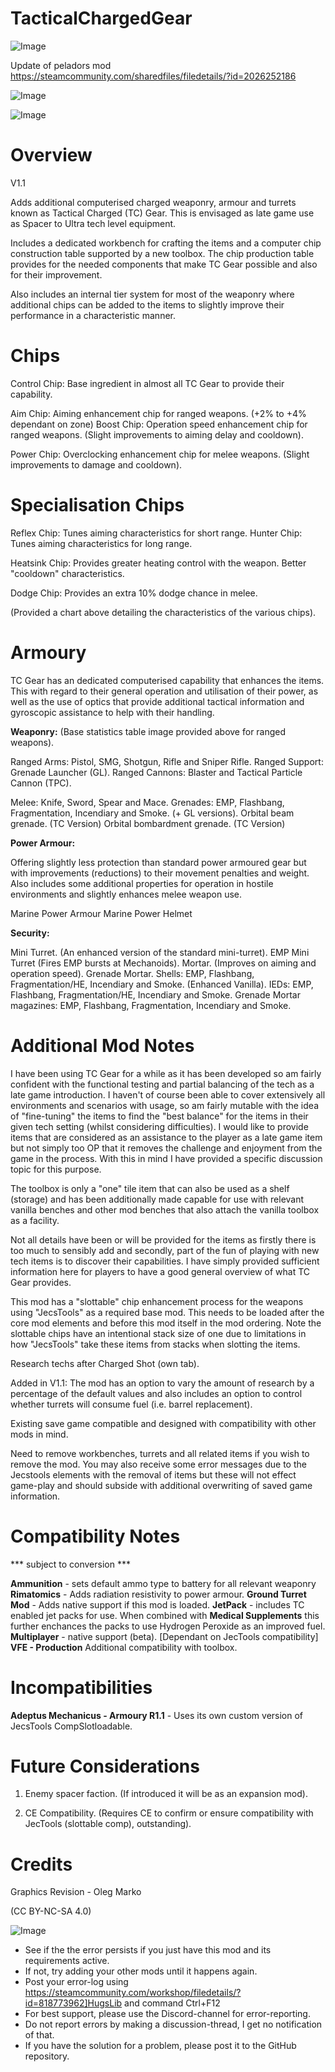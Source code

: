 # TacticalChargedGear

![Image](https://i.imgur.com/buuPQel.png)

Update of peladors mod
https://steamcommunity.com/sharedfiles/filedetails/?id=2026252186

![Image](https://i.imgur.com/pufA0kM.png)

	
![Image](https://i.imgur.com/Z4GOv8H.png)


# Overview
 V1.1

Adds additional computerised charged weaponry, armour and turrets known as Tactical Charged (TC) Gear. This is envisaged as late game use as Spacer to Ultra tech level equipment.

Includes a dedicated workbench for crafting the items and a computer chip construction table supported by a new toolbox. The chip production table provides for the needed components that make TC Gear possible and also for their improvement.

Also includes an internal tier system for most of the weaponry where additional chips can be added to the items to slightly improve their performance in a characteristic manner.


# Chips


Control Chip: Base ingredient in almost all TC Gear to provide their capability.

Aim Chip: Aiming enhancement chip for ranged weapons. (+2% to +4% dependant on zone)
Boost Chip: Operation speed enhancement chip for ranged weapons. (Slight improvements to aiming delay and cooldown).

Power Chip: Overclocking enhancement chip for melee weapons. (Slight improvements to damage and cooldown).

 
# Specialisation Chips


Reflex Chip: Tunes aiming characteristics for short range.
Hunter Chip: Tunes aiming characteristics for long range.

Heatsink Chip: Provides greater heating control with the weapon. Better "cooldown" characteristics.

Dodge Chip: Provides an extra 10% dodge chance in melee.


(Provided a chart above detailing the characteristics of the various chips).


# Armoury


TC Gear has an dedicated computerised capability that enhances the items. This with regard to their general operation and utilisation of their power, as well as the use of optics that provide additional tactical information and gyroscopic assistance to help with their handling.

**Weaponry:** (Base statistics table image provided above for ranged weapons).

Ranged Arms: Pistol, SMG, Shotgun, Rifle and Sniper Rifle.
Ranged Support: Grenade Launcher (GL).
Ranged Cannons: Blaster and Tactical Particle Cannon (TPC).

Melee: Knife, Sword, Spear and Mace.
Grenades: EMP, Flashbang, Fragmentation, Incendiary and Smoke. (+ GL versions).
Orbital beam grenade. (TC Version)
Orbital bombardment grenade. (TC Version)

**Power Armour:**

Offering slightly less protection than standard power armoured gear but with improvements (reductions) to their movement penalties and weight. Also includes some additional properties for operation in hostile environments and slightly enhances melee weapon use.

Marine Power Armour
Marine Power Helmet

**Security:**

Mini Turret. (An enhanced version of the standard mini-turret).
EMP Mini Turret (Fires EMP bursts at Mechanoids).
Mortar. (Improves on aiming and operation speed).
Grenade Mortar.
Shells: EMP, Flashbang, Fragmentation/HE, Incendiary and Smoke. (Enhanced Vanilla).
IEDs: EMP, Flashbang, Fragmentation/HE, Incendiary and Smoke.
Grenade Mortar magazines: EMP, Flashbang, Fragmentation, Incendiary and Smoke.


# Additional Mod Notes


I have been using TC Gear for a while as it has been developed so am fairly confident with the functional testing and partial balancing of the tech as a late game introduction. I haven't of course been able to cover extensively all environments and scenarios with usage, so am fairly mutable with the idea of "fine-tuning" the items to find the "best balance" for the items in their given tech setting (whilst considering difficulties). I would like to provide items that are considered as an assistance to the player as a late game item but not simply too OP that it removes the challenge and enjoyment from the game in the process. With this in mind I have provided a specific discussion topic for this purpose.

The toolbox is only a "one" tile item that can also be used as a shelf (storage) and has been additionally made capable for use with relevant vanilla benches and other mod benches that also attach the vanilla toolbox as a facility.

Not all details have been or will be provided for the items as firstly there is too much to sensibly add and secondly, part of the fun of playing with new tech items is to discover their capabilities. I have simply provided sufficient information here for players to have a good general overview of what TC Gear provides. 

This mod has a "slottable" chip enhancement process for the weapons using "JecsTools" as a required base mod. This needs to be loaded after the core mod elements and before this mod itself in the mod ordering. Note the slottable chips have an intentional stack size of one due to limitations in how "JecsTools" take these items from stacks when slotting the items.

Research techs after Charged Shot (own tab).

Added in V1.1: The mod has an option to vary the amount of research by a percentage of the default values and also includes an option to control whether turrets will consume fuel (i.e. barrel replacement).

Existing save game compatible and designed with compatibility with other mods in mind. 

Need to remove workbenches, turrets and all related items if you wish to remove the mod. You may also receive some error messages due to the Jecstools elements with the removal of items but these will not effect game-play and should subside with additional overwriting of saved game information.


# Compatibility Notes
 *** subject to conversion ***

**Ammunition** - sets default ammo type to battery for all relevant weaponry
**Rimatomics** - Adds radiation resistivity to power armour.
**Ground Turret Mod** - Adds native support if this mod is loaded.
**JetPack** - includes TC enabled jet packs for use. When combined with **Medical Supplements** this further enchances the packs to use Hydrogen Peroxide as an improved fuel.
**Multiplayer** - native support (beta). [Dependant on JecTools compatibility]
**VFE - Production** Additional compatibility with toolbox.

# Incompatibilities


**Adeptus Mechanicus - Armoury R1.1** - Uses its own custom version of JecsTools CompSlotloadable.


# Future Considerations


1) Enemy spacer faction. (If introduced it will be as an expansion mod).

2) CE Compatibility. (Requires CE to confirm or ensure compatibility with JecTools (slottable comp), outstanding).

# Credits


Graphics Revision - Oleg Marko

(CC BY-NC-SA 4.0)


![Image](https://i.imgur.com/PwoNOj4.png)



-  See if the the error persists if you just have this mod and its requirements active.
-  If not, try adding your other mods until it happens again.
-  Post your error-log using https://steamcommunity.com/workshop/filedetails/?id=818773962]HugsLib and command Ctrl+F12
-  For best support, please use the Discord-channel for error-reporting.
-  Do not report errors by making a discussion-thread, I get no notification of that.
-  If you have the solution for a problem, please post it to the GitHub repository.




